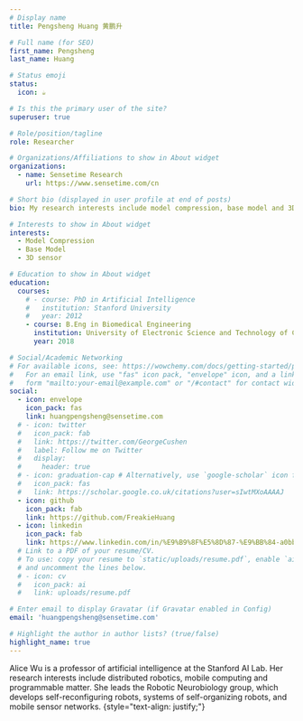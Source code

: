 ```yaml
---
# Display name
title: Pengsheng Huang 黄鹏升

# Full name (for SEO)
first_name: Pengsheng
last_name: Huang

# Status emoji
status:
  icon: ☕️

# Is this the primary user of the site?
superuser: true

# Role/position/tagline
role: Researcher

# Organizations/Affiliations to show in About widget
organizations:
  - name: Sensetime Research
    url: https://www.sensetime.com/cn

# Short bio (displayed in user profile at end of posts)
bio: My research interests include model compression, base model and 3D sensor.

# Interests to show in About widget
interests:
  - Model Compression
  - Base Model
  - 3D sensor

# Education to show in About widget
education:
  courses:
    # - course: PhD in Artificial Intelligence
    #   institution: Stanford University
    #   year: 2012
    - course: B.Eng in Biomedical Engineering
      institution: University of Electronic Science and Technology of China
      year: 2018

# Social/Academic Networking
# For available icons, see: https://wowchemy.com/docs/getting-started/page-builder/#icons
#   For an email link, use "fas" icon pack, "envelope" icon, and a link in the
#   form "mailto:your-email@example.com" or "/#contact" for contact widget.
social:
  - icon: envelope
    icon_pack: fas
    link: huangpengsheng@sensetime.com
  # - icon: twitter
  #   icon_pack: fab
  #   link: https://twitter.com/GeorgeCushen
  #   label: Follow me on Twitter
  #   display:
  #     header: true
  # - icon: graduation-cap # Alternatively, use `google-scholar` icon from `ai` icon pack
  #   icon_pack: fas
  #   link: https://scholar.google.co.uk/citations?user=sIwtMXoAAAAJ
  - icon: github
    icon_pack: fab
    link: https://github.com/FreakieHuang
  - icon: linkedin
    icon_pack: fab
    link: https://www.linkedin.com/in/%E9%B9%8F%E5%8D%87-%E9%BB%84-a0bbaa14a/
  # Link to a PDF of your resume/CV.
  # To use: copy your resume to `static/uploads/resume.pdf`, enable `ai` icons in `params.yaml`,
  # and uncomment the lines below.
  # - icon: cv
  #   icon_pack: ai
  #   link: uploads/resume.pdf

# Enter email to display Gravatar (if Gravatar enabled in Config)
email: 'huangpengsheng@sensetime.com'

# Highlight the author in author lists? (true/false)
highlight_name: true
---
```


Alice Wu is a professor of artificial intelligence at the Stanford AI Lab. Her research interests include distributed robotics, mobile computing and programmable matter. She leads the Robotic Neurobiology group, which develops self-reconfiguring robots, systems of self-organizing robots, and mobile sensor networks.
{style="text-align: justify;"}
